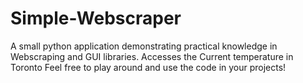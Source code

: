 # Simple-Webscraper
A small python application demonstrating practical knowledge in Webscraping and GUI libraries. Accesses the Current temperature in Toronto
Feel free to play around and use the code in your projects!
